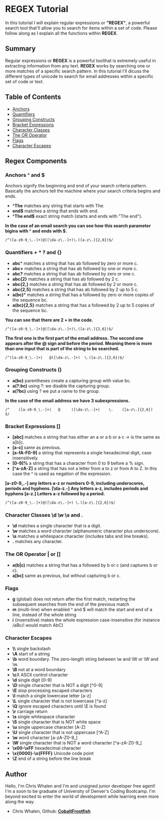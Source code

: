 # REGEX Tutorial

In this tutorial I will explain regular expressions or **"REGEX"**, a powerful search tool that'll allow you to search for items within a set of code. Please follow along as I explain all the functions within **REGEX**.

## Summary

Regular expressions or **REGEX** is a powerful toolthat is extremely useful in extracting information from any text. **REGEX** works by searching one or more matches of a specific search pattern. In this tutorial I'll dicuss the different types of unicode to search for email addresses within a specific set of code or text.

## Table of Contents

- [Anchors](#anchors)
- [Quantifiers](#quantifiers)
- [Grouping Constructs](#grouping-constructs)
- [Bracket Expressions](#bracket-expressions)
- [Character Classes](#character-classes)
- [The OR Operator](#the-or-operator)
- [Flags](#flags)
- [Character Escapes](#character-escapes)

## Regex Components

### Anchors **^ and $**
Anchors signify the beginning and end of your search criteria pattern. Basically the anchors tell the machine where your search criteria begins and ends.
* **^The**        matches any string that starts with The.
* **end$**        matches a string that ends with end.
* **^The end$**   exact string match (starts and ends with "The end").

**In the case of an email search you can see how this search parameter bigins with ^ and ends with $.**

    /^([a-z0-9_\.-]+)@([\da-z\.-]+)\.([a-z\.]{2,6})$/

### Quantifiers **+ * ? and {}**
* **abc***        matches a string that has ab followed by zero or more c.
* **abc+**        matches a string that has ab followed by one or more c.
* **abc?**        matches a string that has ab followed by zero or one c.
* **abc{2}**      matches a string that has ab followed by 2 c.
* **abc{2,}**     matches a string that has ab followed by 2 or more c.
* **abc{2,5}**    matches a string that has ab followed by 2 up to 5 c.
* **a(bc)***      matches a string that has a followed by zero or more copies of the sequence bc.
* **a(bc){2,5}**  matches a string that has a followed by 2 up to 5 copies of the sequence bc.

**You can see that there are 2 + in the code.**

    /^([a-z0-9_\.-]+)@([\da-z\.-]+)\.([a-z\.]{2,6})$/

**The first one is the first part of the email address. The second one appears after the @ sign and before the period. Meaning there is more than one input that is part of the string to be searched.**

    /^([a-z0-9_\.-]+)   @([\da-z\.-]+)  \.([a-z\.]{2,6})$/

### Grouping Constructs **()**
* **a(bc)**          parentheses create a capturing group with value bc.
* **a(?:bc)**      using ?: we disable the capturing group.
* **a(?<foo>bc)**    using ?<foo> we put a name to the group.

**In the case of the email address we have 3 subexpressions.**

    /^    ([a-z0-9_\.-]+)   @     ([\da-z\.-]+)    \.    ([a-z\.]{2,6})   $/


### Bracket Expressions **[]**
* **[abc]**            matches a string that has either an a or a b or a c -> is the same as a|b|c.
* **[a-c]**            same as previous.
* **[a-fA-F0-9]**      a string that represents a single hexadecimal digit, case insensitively.
* **[0-9]%**           a string that has a character from 0 to 9 before a % sign.
* **[^a-zA-Z]**        a string that has not a letter from a to z or from A to Z. In this case the ^ is used as negation of the expression.

**[a-z0-9_.-] any letters a-z or numbers 0-9, including underscores, periods and hyphens. [\da-z.-] Any letters a-z, includes periods and hyphens [a-z.] Letters a-z followed by a period.**

    /^([a-z0-9_\.-]+)@([\da-z\.-]+) \.([a-z\.]{2,6})$/

### Character Classes **\d \w \s and .**
* **\d**         matches a single character that is a digit.
* **\w**         matches a word character (alphanumeric character plus underscore).
* **\s**         matches a whitespace character (includes tabs and line breaks).
* **.**          matches any character.

### The OR Operator **| or []**
* **a(b|c)**     matches a string that has a followed by b or c (and captures b or c).
* **a[bc]**      same as previous, but without capturing b or c.

### Flags
* **g** (global) does not return after the first match, restarting the subsequent searches from the end of the previous match
* **m** (multi-line) when enabled ^ and $ will match the start and end of a line, instead of the whole string
* **i** (insensitive) makes the whole expression case-insensitive (for instance /aBc/i would match AbC)

### Character Escapes
* **\\\\** single backslash
* **\A** start of a string
* **\b** word boundary. The zero-length string between \w and \W or \W and \w.
* **\B** not at a word boundary
* **\c**X ASCII control character
* **\d** single digit [0-9]
* **\D** single character that is NOT a digit [^0-9]
* **\E** stop processing escaped characters
* **\l** match a single lowercase letter [a-z]
* **\L** single character that is not lowercase [^a-z]
* **\Q** ignore escaped characters until \E is found
* **\r** carriage return
* **\s** single whitespace character
* **\S** single character that is NOT white space
* **\u** single uppercase character [A-Z]
* **\U** single character that is not uppercase [^A-Z]
* **\w** word character [a-zA-Z0-9_]
* **\W** single character that is NOT a word character [^a-zA-Z0-9_]
* **\x00-\xFF** hexadecimal character
* **\x{0000}-\x{FFFF}** Unicode code point
* **\Z** end of a string before the line break

## Author

Hello, I'm Chris Whalen and I'm and unsigned junior developer free agent! I'm a soon to be graduate of University of Denver's Coding Bootcamp. I'm beyond excited to enter the world of development while learning even more along the way. 
* Chris Whalen, Github: **[CobaltFrostfish](https://github.com/CobaltFrostfish)**